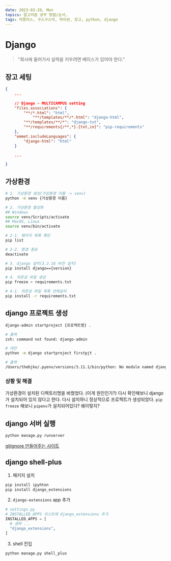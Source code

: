 ```yaml
---
date: 2023-03-20, Mon
topics: 알고리즘 공부 방법/순서, 
tags: 덕몽어스, 구스구스덕, 파이썬, 장고, python, django
---
```

# Django

> "회사에 들어가서 실력을 키우려면 베이스가 있어야 한다."

## 장고 세팅
```json
{
	...
	
	// Django - MULTICAMPUS setting
	"files.associations": {
		"**/*.html": "html",
			"**/templates/**/*.html": "django-html",
		"**/templates/**/*": "django-txt",
		"**/requirements{/**,*}.{txt,in}": "pip-requirements"
	},
	"emmet.includeLanguages": {
		"django-html": "html"
	}

	...

}
```

## 가상환경

```bash
# 1. 가상환경 생성(가상환경 이름 -> venv)
python -m venv {가상환경 이름}

# 2. 가상환경 활성화
## Windows
source venv/Scripts/activate
## MacOS, Linux
source venv/bin/activate

# 2-1. 패키지 목록 확인
pip list

# 2-2. 환경 종료
deactivate

# 3. django 설치(3.2.18 버전 설치)
pip install django=={version}

# 4. 의존성 파일 생성
pip freeze > requirements.txt

# 4-1. 의존성 파일 목록 전체설치
pip install -r requirements.txt
```

## django 프로젝트 생성
```bash
django-admin startproject {프로젝트명} .

# 출력
zsh: command not found: django-admin

# 대안
python -m django startproject firstpjt .

# 출력
/Users/thebjko/.pyenv/versions/3.11.1/bin/python: No module named django

```
### 상황 및 해결
가상환경이 설치된 디렉토리명을 바꿨었다. (이게 원인인가?) 다시 확인해보니 django가 설치되어 있지 않다고 한다. 다시 설치하니 정상적으로 프로젝트가 생성되었다.
`pip freeze` 해보니 `pipenv`가 설치되어있다? 왜이렇지?

## django 서버 실행
```zsh
python manage.py runserver
```

[gitignore 만들어주는 사이트](https://www.toptal.com/developers/gitignore/)

## django shell-plus
1. 패키지 설치
```zsh
pip install ipyhton
pip install django_extensions
```

2. `django-extensions` app 추가
```python
# settings.py
# INSTALLED_APPS 리스트에 django_extensions 추가
INSTALLED_APPS = [
  # 생략 ...
  "django_extensions",
]
```

3. shell 진입
```zsh
python manage.py shell_plus
```